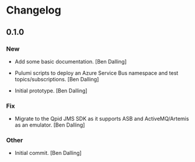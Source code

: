 # Changelog


## 0.1.0

### New

* Add some basic documentation. [Ben Dalling]

* Pulumi scripts to deploy an Azure Service Bus namespace and test topics/subscriptions. [Ben Dalling]

* Initial prototype. [Ben Dalling]

### Fix

* Migrate to the Qpid JMS SDK as it supports ASB and ActiveMQ/Artemis as an emulator. [Ben Dalling]

### Other

* Initial commit. [Ben Dalling]


